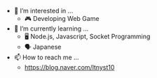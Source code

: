 - 👀 I’m interested in ...
  - 🎮 Developing Web Game
- 📖 I’m currently learning ...
  - 🖥️ Node.js, Javascript, Socket Programming
  - 🗣️ Japanese 
- 📫 How to reach me ...
  - https://blog.naver.com/ltnyst10
